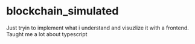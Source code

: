 # blockchain_simulated
Just tryin to implement what i understand and visuzlize it with a frontend. Taught me a lot about typescript 
